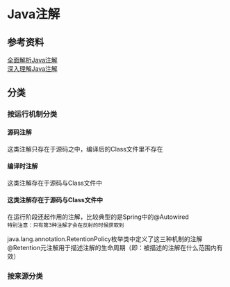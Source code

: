 
# Java注解
## 参考资料
[全面解析Java注解](http://blog.csdn.net/northleaf/article/details/50528805)<br/>
[深入理解Java注解](http://www.cnblogs.com/peida/archive/2013/04/24/3036689.html)
## 分类
### 按运行机制分类
#### 源码注解
这类注解只存在于源码之中，编译后的Class文件里不存在
#### 编译时注解
这类注解存在于源码与Class文件中
#### 这类注解存在于源码与Class文件中
在运行阶段还起作用的注解，比较典型的是Spring中的@Autowired<br/>
`特别注意：只有第3种注解才会在反射的时候获取到`<br/>

java.lang.annotation.RetentionPolicy枚举类中定义了这三种机制的注解<br/>
@Retention元注解用于描述注解的生命周期（即：被描述的注解在什么范围内有效）<br/>
### 按来源分类

